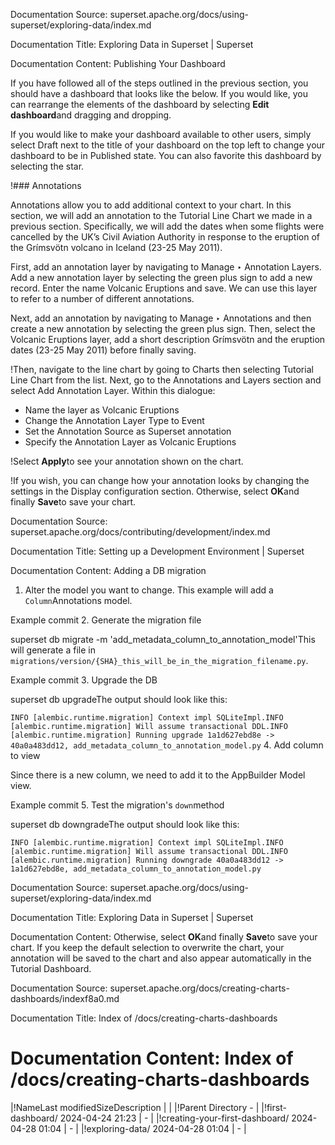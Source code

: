 Documentation Source:
superset.apache.org/docs/using-superset/exploring-data/index.md

Documentation Title:
Exploring Data in Superset | Superset

Documentation Content:
Publishing Your Dashboard​

If you have followed all of the steps outlined in the previous section, you should have a dashboard
that looks like the below. If you would like, you can rearrange the elements of the dashboard by
selecting **Edit dashboard**and dragging and dropping.

If you would like to make your dashboard available to other users, simply select Draft next to the
title of your dashboard on the top left to change your dashboard to be in Published state. You can
also favorite this dashboard by selecting the star.

!### Annotations​

Annotations allow you to add additional context to your chart. In this section, we will add an
annotation to the Tutorial Line Chart we made in a previous section. Specifically, we will add the
dates when some flights were cancelled by the UK’s Civil Aviation Authority in response to the
eruption of the Grímsvötn volcano in Iceland (23-25 May 2011).

First, add an annotation layer by navigating to Manage ‣ Annotation Layers. Add a new annotation
layer by selecting the green plus sign to add a new record. Enter the name Volcanic Eruptions and
save. We can use this layer to refer to a number of different annotations.

Next, add an annotation by navigating to Manage ‣ Annotations and then create a new annotation by
selecting the green plus sign. Then, select the Volcanic Eruptions layer, add a short description
Grímsvötn and the eruption dates (23-25 May 2011) before finally saving.

!Then, navigate to the line chart by going to Charts then selecting Tutorial Line Chart from the
list. Next, go to the Annotations and Layers section and select Add Annotation Layer. Within this
dialogue:

* Name the layer as Volcanic Eruptions
* Change the Annotation Layer Type to Event
* Set the Annotation Source as Superset annotation
* Specify the Annotation Layer as Volcanic Eruptions

!Select **Apply**to see your annotation shown on the chart.

!If you wish, you can change how your annotation looks by changing the settings in the Display
configuration section. Otherwise, select **OK**and finally **Save**to save your chart.



Documentation Source:
superset.apache.org/docs/contributing/development/index.md

Documentation Title:
Setting up a Development Environment | Superset

Documentation Content:
Adding a DB migration​

1. Alter the model you want to change. This example will add a `Column`Annotations model.

Example commit
2. Generate the migration file

superset db migrate -m 'add\_metadata\_column\_to\_annotation\_model'This will generate a file in `migrations/version/{SHA}_this_will_be_in_the_migration_filename.py`.

Example commit
3. Upgrade the DB

superset db upgradeThe output should look like this:

`INFO [alembic.runtime.migration] Context impl SQLiteImpl.INFO [alembic.runtime.migration] Will assume transactional DDL.INFO [alembic.runtime.migration] Running upgrade 1a1d627ebd8e -> 40a0a483dd12, add_metadata_column_to_annotation_model.py`
4. Add column to view

Since there is a new column, we need to add it to the AppBuilder Model view.

Example commit
5. Test the migration's `down`method

superset db downgradeThe output should look like this:

`INFO [alembic.runtime.migration] Context impl SQLiteImpl.INFO [alembic.runtime.migration] Will assume transactional DDL.INFO [alembic.runtime.migration] Running downgrade 40a0a483dd12 -> 1a1d627ebd8e, add_metadata_column_to_annotation_model.py`



Documentation Source:
superset.apache.org/docs/using-superset/exploring-data/index.md

Documentation Title:
Exploring Data in Superset | Superset

Documentation Content:
Otherwise, select **OK**and finally **Save**to save your chart. If you keep
the default selection to overwrite the chart, your annotation will be saved to the chart and also
appear automatically in the Tutorial Dashboard.



Documentation Source:
superset.apache.org/docs/creating-charts-dashboards/indexf8a0.md

Documentation Title:
Index of /docs/creating-charts-dashboards

Documentation Content:
Index of /docs/creating-charts-dashboards
=========================================



|!NameLast modifiedSizeDescription
|  |
|!Parent Directory - |
|!first-dashboard/ 2024-04-24 21:23 | - |
|!creating-your-first-dashboard/ 2024-04-28 01:04 | - |
|!exploring-data/ 2024-04-28 01:04 | - |



